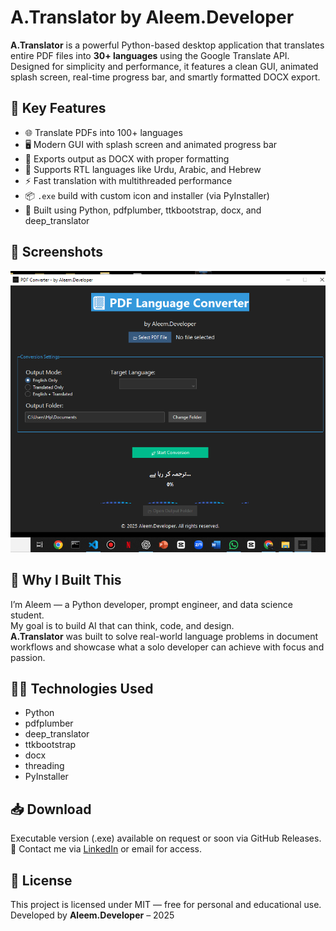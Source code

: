 # A.Translator by Aleem.Developer

**A.Translator** is a powerful Python-based desktop application that translates entire PDF files into **30+ languages** using the Google Translate API. Designed for simplicity and performance, it features a clean GUI, animated splash screen, real-time progress bar, and smartly formatted DOCX export.

## 🌟 Key Features

- 🌐 Translate PDFs into 100+ languages
- 🖥️ Modern GUI with splash screen and animated progress bar
- 📄 Exports output as DOCX with proper formatting
- 🕌 Supports RTL languages like Urdu, Arabic, and Hebrew
- ⚡ Fast translation with multithreaded performance
- 📦 `.exe` build with custom icon and installer (via PyInstaller)
- 🧠 Built using Python, pdfplumber, ttkbootstrap, docx, and deep_translator

## 📸 Screenshots

![A.Translator Screenshot](A.Translator.PNG)

## 🚀 Why I Built This

I’m Aleem — a Python developer, prompt engineer, and data science student.  
My goal is to build AI that can think, code, and design.  
**A.Translator** was built to solve real-world language problems in document workflows and showcase what a solo developer can achieve with focus and passion.

## 👨‍💻 Technologies Used

- Python
- pdfplumber
- deep_translator
- ttkbootstrap
- docx
- threading
- PyInstaller

## 📥 Download

Executable version (.exe) available on request or soon via GitHub Releases.  
📩 Contact me via [LinkedIn](https://linkedin.com/in/aleem-developer) or email for access.

## 🔖 License

This project is licensed under MIT — free for personal and educational use.  
Developed by **Aleem.Developer** – 2025
